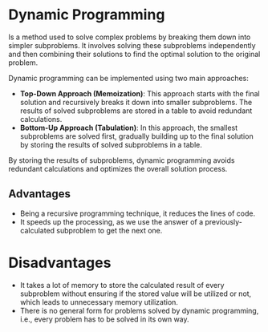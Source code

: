 # Dynamic Programming

Is a method used to solve complex problems by breaking them down into simpler subproblems. It involves solving these subproblems independently and then combining their solutions to find the optimal solution to the original problem. 

Dynamic programming can be implemented using two main approaches:
- **Top-Down Approach (Memoization)**: This approach starts with the final solution and recursively breaks it down into smaller subproblems. The results of solved subproblems are stored in a table to avoid redundant calculations.
- **Bottom-Up Approach (Tabulation)**: In this approach, the smallest subproblems are solved first, gradually building up to the final solution by storing the results of solved subproblems in a table.

By storing the results of subproblems, dynamic programming avoids redundant calculations and optimizes the overall solution process.

## Advantages
- Being a recursive programming technique, it reduces the lines of code.
- It speeds up the processing, as we use the answer of a
  previously-calculated subproblem to get the next one.

# Disadvantages
- It takes a lot of memory to store the calculated result of every subproblem without ensuring if the stored value will be utilized or not, which leads to unnecessary memory utilization.
- There is no general form for problems solved by dynamic programming, i.e., every problem has to be solved in its own way.
